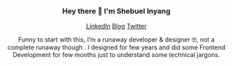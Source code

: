 <h3 align="center">
  Hey there 👋 I'm Shebuel Inyang
</h3>

<p align="center">
  <a href="https://www.linkedin.com/in/shebuel-inyang">LinkedIn</a>   <a href="https://www.shebuel.hashnode.dev">Blog</a>   <a href="https://www.twitter.com/shebuel_">Twitter</a>
  </p>
<p align="center">
  Funny to start with this, I’m a runaway developer & designer 🤓, not a complete runaway though . I designed for few years and did some Frontend Development for few months just to understand some technical jargons.
  </p>
 
<!--
**shebuel-oss/shebuel-oss** is a ✨ _special_ ✨ repository because its `README.md` (this file) appears on your GitHub profile.

Here are some ideas to get you started:

- 🔭 I’m currently working on ...
- 🌱 I’m currently learning ...
- 👯 I’m looking to collaborate on ...
- 🤔 I’m looking for help with ...
- 💬 Ask me about ...
- 📫 How to reach me: ...
- 😄 Pronouns: ...
- ⚡ Fun fact: ...
-->

